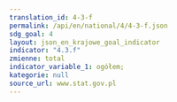 ```yaml
---
translation_id: 4-3-f
permalink: /api/en/national/4/4-3-f.json
sdg_goal: 4
layout: json_en_krajowe_goal_indicator
indicator: "4.3.f"
zmienne: total
indicator_variable_1: ogółem;
kategorie: null
source_url: www.stat.gov.pl
---
```

